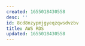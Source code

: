 ```yaml
---
created: 1655018430558
desc: ''
id: 8cd8nzypmjgyeqzqwsdvzbv
title: AWS RDS
updated: 1655018430558
---
```

   
